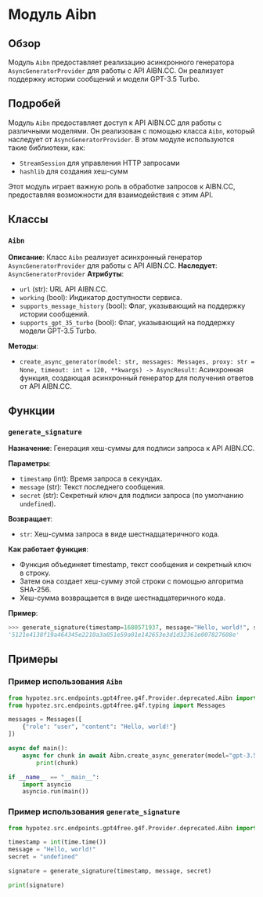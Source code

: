 # Модуль Aibn
## Обзор

Модуль `Aibn` предоставляет реализацию асинхронного генератора `AsyncGeneratorProvider` для работы с API AIBN.CC. Он реализует поддержку истории сообщений и модели GPT-3.5 Turbo.

## Подробей

Модуль `Aibn` предоставляет доступ к API AIBN.CC для работы с различными моделями. Он реализован с помощью класса `Aibn`, который наследует от `AsyncGeneratorProvider`. В этом модуле используются такие библиотеки, как:
- `StreamSession` для управления HTTP запросами
- `hashlib` для создания хеш-сумм

Этот модуль играет важную роль в обработке запросов к AIBN.CC, предоставляя возможности для взаимодействия с этим API. 

## Классы

### `Aibn`

**Описание**: Класс `Aibn` реализует асинхронный генератор `AsyncGeneratorProvider` для работы с API AIBN.CC.
**Наследует**: `AsyncGeneratorProvider`
**Атрибуты**:
- `url` (str): URL API AIBN.CC.
- `working` (bool): Индикатор доступности сервиса.
- `supports_message_history` (bool): Флаг, указывающий на поддержку истории сообщений.
- `supports_gpt_35_turbo` (bool): Флаг, указывающий на поддержку модели GPT-3.5 Turbo.

**Методы**:
- `create_async_generator(model: str, messages: Messages, proxy: str = None, timeout: int = 120, **kwargs) -> AsyncResult`: Асинхронная функция, создающая асинхронный генератор для получения ответов от API AIBN.CC.

## Функции

### `generate_signature`

**Назначение**: Генерация хеш-суммы для подписи запроса к API AIBN.CC.

**Параметры**:
- `timestamp` (int): Время запроса в секундах.
- `message` (str): Текст последнего сообщения.
- `secret` (str): Секретный ключ для подписи запроса (по умолчанию `undefined`).

**Возвращает**:
- `str`: Хеш-сумма запроса в виде шестнадцатеричного кода.

**Как работает функция**:
- Функция объединяет timestamp, текст сообщения и секретный ключ в строку.
- Затем она создает хеш-сумму этой строки с помощью алгоритма SHA-256.
- Хеш-сумма возвращается в виде шестнадцатеричного кода.

**Пример**:

```python
>>> generate_signature(timestamp=1680571937, message="Hello, world!", secret="undefined")
'5121e4138f19a464345e2210a3a051e59a01e142653e3d1d32361e007827608e'
```

## Примеры

### Пример использования `Aibn`

```python
from hypotez.src.endpoints.gpt4free.g4f.Provider.deprecated.Aibn import Aibn
from hypotez.src.endpoints.gpt4free.g4f.typing import Messages

messages = Messages([
    {"role": "user", "content": "Hello, world!"}
])

async def main():
    async for chunk in await Aibn.create_async_generator(model="gpt-3.5-turbo", messages=messages):
        print(chunk)

if __name__ == "__main__":
    import asyncio
    asyncio.run(main())

```

### Пример использования `generate_signature`

```python
from hypotez.src.endpoints.gpt4free.g4f.Provider.deprecated.Aibn import generate_signature

timestamp = int(time.time())
message = "Hello, world!"
secret = "undefined"

signature = generate_signature(timestamp, message, secret)

print(signature)

```